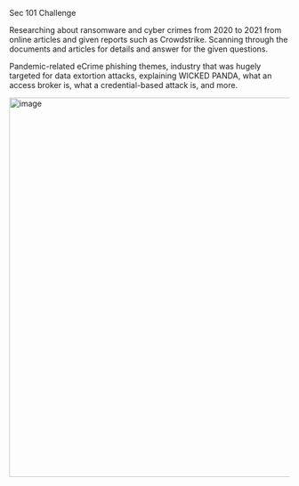 Sec 101 Challenge

Researching about ransomware and cyber crimes from 2020 to 2021 from online articles and given reports such as Crowdstrike. Scanning through the documents and articles for details and answer for the given questions.

Pandemic-related eCrime phishing themes, industry that was hugely targeted for data extortion attacks, explaining WICKED PANDA, what an access broker is, what a credential-based attack is, and more.



<img width="549" height="682" alt="image" src="https://github.com/user-attachments/assets/8950c7de-53bf-4760-8e1b-be4bdc401231" />
